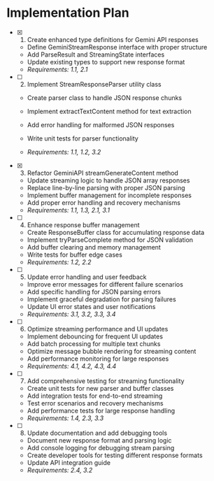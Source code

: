 # Implementation Plan

- [x] 1. Create enhanced type definitions for Gemini API responses



  - Define GeminiStreamResponse interface with proper structure
  - Add ParseResult and StreamingState interfaces
  - Update existing types to support new response format
  - _Requirements: 1.1, 2.1_




- [ ] 2. Implement StreamResponseParser utility class
  - Create parser class to handle JSON response chunks
  - Implement extractTextContent method for text extraction

  - Add error handling for malformed JSON responses
  - Write unit tests for parser functionality
  - _Requirements: 1.1, 1.2, 3.2_

- [x] 3. Refactor GeminiAPI streamGenerateContent method

  - Update streaming logic to handle JSON array responses
  - Replace line-by-line parsing with proper JSON parsing
  - Implement buffer management for incomplete responses
  - Add proper error handling and recovery mechanisms
  - _Requirements: 1.1, 1.3, 2.1, 3.1_

- [ ] 4. Enhance response buffer management
  - Create ResponseBuffer class for accumulating response data
  - Implement tryParseComplete method for JSON validation
  - Add buffer clearing and memory management
  - Write tests for buffer edge cases
  - _Requirements: 1.2, 2.2_

- [ ] 5. Update error handling and user feedback
  - Improve error messages for different failure scenarios
  - Add specific handling for JSON parsing errors
  - Implement graceful degradation for parsing failures
  - Update UI error states and user notifications
  - _Requirements: 3.1, 3.2, 3.3, 3.4_

- [ ] 6. Optimize streaming performance and UI updates
  - Implement debouncing for frequent UI updates
  - Add batch processing for multiple text chunks
  - Optimize message bubble rendering for streaming content
  - Add performance monitoring for large responses
  - _Requirements: 4.1, 4.2, 4.3, 4.4_

- [ ] 7. Add comprehensive testing for streaming functionality
  - Create unit tests for new parser and buffer classes
  - Add integration tests for end-to-end streaming
  - Test error scenarios and recovery mechanisms
  - Add performance tests for large response handling
  - _Requirements: 1.4, 2.3, 3.3_

- [ ] 8. Update documentation and add debugging tools
  - Document new response format and parsing logic
  - Add console logging for debugging stream parsing
  - Create developer tools for testing different response formats
  - Update API integration guide
  - _Requirements: 2.4, 3.2_